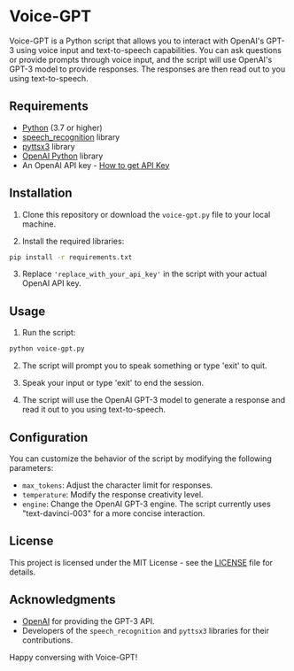 # Voice-GPT

Voice-GPT is a Python script that allows you to interact with OpenAI's GPT-3 using voice input and text-to-speech capabilities. You can ask questions or provide prompts through voice input, and the script will use OpenAI's GPT-3 model to provide responses. The responses are then read out to you using text-to-speech.

## Requirements

- [Python](https://www.python.org/) (3.7 or higher)
- [speech_recognition](https://pypi.org/project/SpeechRecognition/) library
- [pyttsx3](https://pypi.org/project/pyttsx3/) library
- [OpenAI Python](https://github.com/openai/openai-python) library
- An OpenAI API key - [How to get API Key](https://www.maisieai.com/help/how-to-get-an-openai-api-key-for-chatgpt)

## Installation

1. Clone this repository or download the `voice-gpt.py` file to your local machine.

2. Install the required libraries:

  ```sh
  pip install -r requirements.txt
  ```


3. Replace `'replace_with_your_api_key'` in the script with your actual OpenAI API key.

## Usage

1. Run the script:

  ```sh
  python voice-gpt.py
  ```


2. The script will prompt you to speak something or type 'exit' to quit.

3. Speak your input or type 'exit' to end the session.

4. The script will use the OpenAI GPT-3 model to generate a response and read it out to you using text-to-speech.

## Configuration

You can customize the behavior of the script by modifying the following parameters:

- `max_tokens`: Adjust the character limit for responses.
- `temperature`: Modify the response creativity level.
- `engine`: Change the OpenAI GPT-3 engine. The script currently uses "text-davinci-003" for a more concise interaction.

## License

This project is licensed under the MIT License - see the [LICENSE](LICENSE) file for details.

## Acknowledgments

- [OpenAI](https://openai.com/) for providing the GPT-3 API.
- Developers of the `speech_recognition` and `pyttsx3` libraries for their contributions.

Happy conversing with Voice-GPT!

